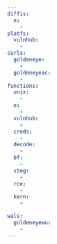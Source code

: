 ```yaml
---
diffis:
  e:
    -
platfs:
  vulnhub:
    -
curls:
  goldeneye:
    -
  goldeneyeac:
    -
functions:
  unix:
    -
  e:
    -
  vulnhub:
    -
  creds:
    -
  decode:
    -
  bf:
    -
  steg:
    -
  rce:
    -
  kern:
    -

wals:
  goldeneyewu:
    -
---
```

